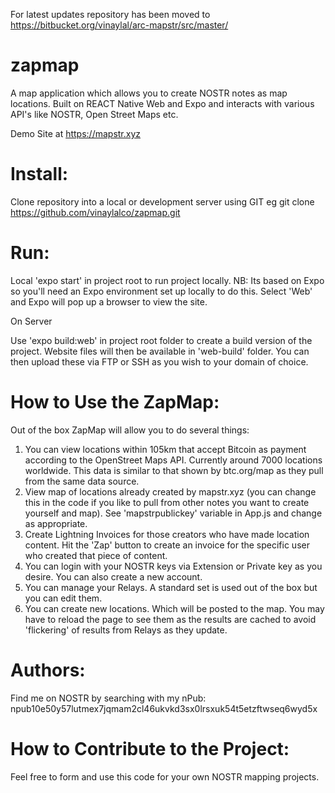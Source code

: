 For latest updates repository has been moved to https://bitbucket.org/vinaylal/arc-mapstr/src/master/

# zapmap
A map application which allows you to create NOSTR notes as map locations. Built on REACT Native Web and Expo and interacts with various API's like NOSTR, Open Street Maps etc.

Demo Site at https://mapstr.xyz

# Install:
Clone repository into a local or development server using GIT eg git clone https://github.com/vinaylalco/zapmap.git

# Run:

Local
'expo start' in project root to run project locally. NB: Its based on Expo so you'll need an Expo environment set up locally to do this. Select 'Web' and Expo will pop up a browser to view the site.

On Server

Use 'expo build:web' in project root folder to create a build version of the project. Website files will then be available in 'web-build' folder. You can then upload these via FTP or SSH as you wish to your domain of choice.

# How to Use the ZapMap:

Out of the box ZapMap will allow you to do several things:

1. You can view locations within 105km that accept Bitcoin as payment according to the OpenStreet Maps API. Currently around 7000 locations worldwide. This data is similar to that shown by btc.org/map as they pull from the same data source.
2. View map of locations already created by mapstr.xyz (you can change this in the code if you like to pull from other notes you want to create yourself and map). See 'mapstrpublickey' variable in App.js and change as appropriate.
3. Create Lightning Invoices for those creators who have made location content. Hit the 'Zap' button to create an invoice for the specific user who created that piece of content.
4. You can login with your NOSTR keys via Extension or Private key as you desire. You can also create a new account.
5. You can manage your Relays. A standard set is used out of the box but you can edit them.
6. You can create new locations. Which will be posted to the map. You may have to reload the page to see them as the results are cached to avoid 'flickering' of results from Relays as they update.

# Authors:
Find me on NOSTR by searching with my nPub: npub10e50y57lutmex7jqmam2cl46ukvkd3sx0lrsxuk54t5etzftwseq6wyd5x

# How to Contribute to the Project:
Feel free to form and use this code for your own NOSTR mapping projects.
